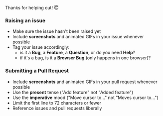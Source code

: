 Thanks for helping out! 😇

### Raising an issue

* Make sure the issue hasn't been raised yet
* Include **screenshots** and animated GIFs in your issue whenever possible
* Tag your issue accordingly:
    * is it a **Bug**, a **Feature**, a **Question**, or do you need **Help**?
    * if it's a bug, is it a **Browser Bug** (only happens in one browser)?

### Submitting a Pull Request

* Include **screenshots** and animated GIFs in your pull request whenever possible
* Use the **present** tense ("Add feature" not "Added feature")
* Use the **imperative** mood ("Move cursor to..." not "Moves cursor to...")
* Limit the first line to 72 characters or fewer
* Reference issues and pull requests liberally
